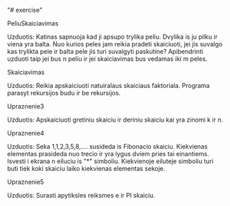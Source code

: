 "# exercise" 

PeliuSkaiciavimas

Uzduotis: Katinas sapnuoja kad ji apsupo trylika peliu. Dvylika is ju pilku ir viena yra balta. Nuo kurios peles jam reikia pradeti skaiciuoti, jei jis suvalgo kas trylikta pele ir balta pele jis turi suvalgyti paskutine? Apibendrinti uzduoti taip jei bus n peliu ir jei skaiciavimas bus vedamas iki m peles.


Skaiciavimas

Uzduotis: Reikia apskaiciuoti natuiralaus skaiciaus faktoriala. Programa parasyt rekursijos budu ir be rekursijos.


Upraznenie3

Uzduotis: Apskaiciuoti gretiniu skaiciu ir deriniu skaiciu kai yra zinomi k ir n.


Upraznenie4

Uzduotis: Seka 1,1,2,3,5,8,.... susideda is Fibonacio skaiciu. Kiekvienas elementas prasideda nuo trecio ir yra lygus dviem pries tai einantiems. Isvesti i ekrana n eiluciu is "*" simboliu. Kiekvienoje eiluteje simboliu turi buti tiek koki skaiciu laiko kiekvienas elementas sekoje.


Upraznenie5

Uzduotis: Surasti apytiksles reiksmes e ir PI skaiciu.
